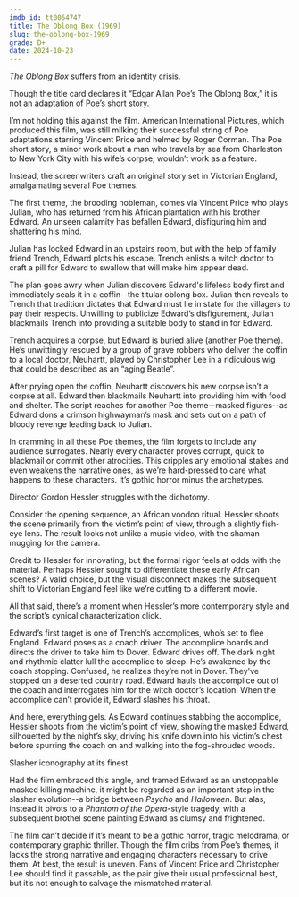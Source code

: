 ```yaml
---
imdb_id: tt0064747
title: The Oblong Box (1969)
slug: the-oblong-box-1969
grade: D+
date: 2024-10-23
---
```


_The Oblong Box_ suffers from an identity crisis.

Though the title card declares it “Edgar Allan Poe’s The Oblong Box,” it is not an adaptation of Poe’s short story.

I’m not holding this against the film. American International Pictures, which produced this film, was still milking their successful string of Poe adaptations starring Vincent Price and helmed by Roger Corman. The Poe short story, a minor work about a man who travels by sea from Charleston to New York City with his wife’s corpse, wouldn’t work as a feature.

Instead, the screenwriters craft an original story set in Victorian England, amalgamating several Poe themes.

The first theme, the brooding nobleman, comes via Vincent Price who plays Julian, who has returned from his African plantation with his brother Edward. An unseen calamity has befallen Edward, disfiguring him and shattering his mind.

Julian has locked Edward in an upstairs room, but with the help of family friend Trench, Edward plots his escape. Trench enlists a witch doctor to craft a pill for Edward to swallow that will make him appear dead.

The plan goes awry when Julian discovers Edward's lifeless body first and immediately seals it in a coffin--the titular oblong box. Julian then reveals to Trench that tradition dictates that Edward must lie in state for the villagers to pay their respects. Unwilling to publicize Edward’s disfigurement, Julian blackmails Trench into providing a suitable body to stand in for Edward.

Trench acquires a corpse, but Edward is buried alive (another Poe theme). He’s unwittingly rescued by a group of grave robbers who deliver the coffin to a local doctor, Neuhartt, played by Christopher Lee in a ridiculous wig that could be described as an “aging Beatle”.

After prying open the coffin, Neuhartt discovers his new corpse isn’t a corpse at all. Edward then blackmails Neuhartt into providing him with food and shelter. The script reaches for another Poe theme--masked figures--as Edward dons a crimson highwayman’s mask and sets out on a path of bloody revenge leading back to Julian.

In cramming in all these Poe themes, the film forgets to include any audience surrogates. Nearly every character proves corrupt, quick to blackmail or commit other atrocities. This cripples any emotional stakes and even weakens the narrative ones, as we’re hard-pressed to care what happens to these characters. It’s gothic horror minus the archetypes.

Director Gordon Hessler struggles with the dichotomy.

Consider the opening sequence, an African voodoo ritual. Hessler shoots the scene primarily from the victim’s point of view, through a slightly fish-eye lens. The result looks not unlike a music video, with the shaman mugging for the camera.

Credit to Hessler for innovating, but the formal rigor feels at odds with the material. Perhaps Hessler sought to differentiate these early African scenes? A valid choice, but the visual disconnect makes the subsequent shift to Victorian England feel like we’re cutting to a different movie.

All that said, there’s a moment when Hessler’s more contemporary style and the script’s cynical characterization click.

Edward’s first target is one of Trench’s accomplices, who’s set to flee England. Edward poses as a coach driver. The accomplice boards and directs the driver to take him to Dover. Edward drives off. The dark night and rhythmic clatter lull the accomplice to sleep. He’s awakened by the coach stopping. Confused, he realizes they’re not in Dover. They've stopped on a deserted country road. Edward hauls the accomplice out of the coach and interrogates him for the witch doctor’s location. When the accomplice can’t provide it, Edward slashes his throat.

And here, everything gels. As Edward continues stabbing the accomplice, Hessler shoots from the victim’s point of view, showing the masked Edward, silhouetted by the night’s sky, driving his knife down into his victim’s chest before spurring the coach on and walking into the fog-shrouded woods.

Slasher iconography at its finest.

Had the film embraced this angle, and framed Edward as an unstoppable masked killing machine, it might be regarded as an important step in the slasher evolution--a bridge between <span data-imdb-id="tt0054215">_Psycho_</span> and <span data-imdb-id="tt0077651">_Halloween_</span>. But alas, instead it pivots to a <span data-imdb-id="tt0036261">_Phantom of the Opera_</span>-style tragedy, with a subsequent brothel scene painting Edward as clumsy and frightened.

The film can’t decide if it’s meant to be a gothic horror, tragic melodrama, or contemporary graphic thriller. Though the film cribs from Poe’s themes, it lacks the strong narrative and engaging characters necessary to drive them. At best, the result is uneven. Fans of Vincent Price and Christopher Lee should find it passable, as the pair give their usual professional best, but it’s not enough to salvage the mismatched material.
